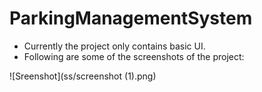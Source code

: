 # ParkingManagementSystem
<ul>
  <li>Currently the project only contains basic UI.</li>
  <li>Following are some of the screenshots of the project:</li>
</ul>
![Sreenshot](ss/screenshot (1).png)
